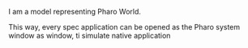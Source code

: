 I am a model representing Pharo World.This way, every spec application can be opened as the Pharo system window as window, ti simulate native application